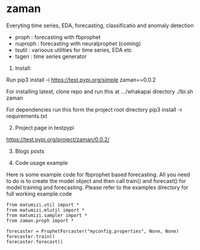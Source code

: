 # zaman

Everyting time series, EDA, forecasting, classificatio and anomaly detection
* proph : forecasting with fbprophet
* nuproph : forecasting with  neuralprophet  (coming)
* tsutil : varioous utilities for time series, EDA etc
* tsgen : time series generator



1. Install:

Run
pip3 install -i https://test.pypi.org/simple zaman==0.0.2

For installing latest, clone repo and run this at .../whakapai directory 
./lbi.sh zaman

For dependencies run this form the project root directory
pip3 install -r requirements.txt

2. Project page in testpypi

https://test.pypi.org/project/zaman/0.0.2/


3. Blogs posts



4. Code usage example

Here is some example code for fbprophet based forecasting. All you need to do is to create the model 
object  and then call train() and forecast() for model training and forecasting. Please refer 
to the examples directory for full working example code

	from matumizi.util import *
	from matumizi.mlutil import *
	from matumizi.sampler import *
	from zaman.proph import *

	forecaster = ProphetForcaster("myconfig.properties", None, None)	
	forecaster.train()
	forecaster.forecast()	
	

